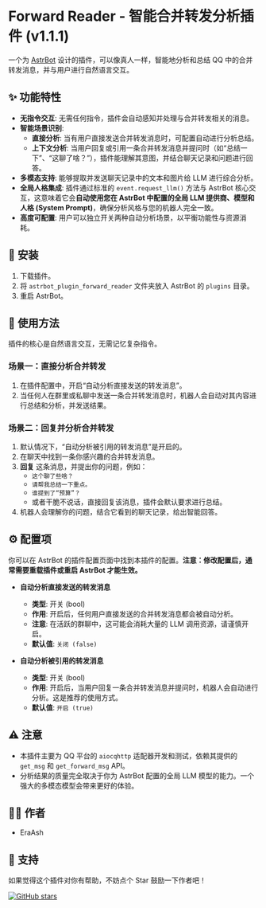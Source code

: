 # Forward Reader - 智能合并转发分析插件 (v1.1.1)

一个为 [AstrBot](https://github.com/Soulter/AstrBot) 设计的插件，可以像真人一样，智能地分析和总结 QQ 中的合并转发消息，并与用户进行自然语言交互。

## ✨ 功能特性

-   **无指令交互**: 无需任何指令，插件会自动感知并处理与合并转发相关的消息。
-   **智能场景识别**:
    -   **直接分析**: 当有用户直接发送合并转发消息时，可配置自动进行分析总结。
    -   **上下文分析**: 当用户回复或引用一条合并转发消息并提问时（如“总结一下”、“这聊了啥？”），插件能理解其意图，并结合聊天记录和问题进行回答。
-   **多模态支持**: 能够提取并发送聊天记录中的文本和图片给 LLM 进行综合分析。
-   **全局人格集成**: 插件通过标准的 `event.request_llm()` 方法与 AstrBot 核心交互，这意味着它会**自动使用您在 AstrBot 中配置的全局 LLM 提供商、模型和人格 (System Prompt)**，确保分析风格与您的机器人完全一致。
-   **高度可配置**: 用户可以独立开关两种自动分析场景，以平衡功能性与资源消耗。

## 🚀 安装

1.  下载插件。
2.  将 `astrbot_plugin_forward_reader` 文件夹放入 AstrBot 的 `plugins` 目录。
3.  重启 AstrBot。

## 📖 使用方法

插件的核心是自然语言交互，无需记忆复杂指令。

### 场景一：直接分析合并转发

1.  在插件配置中，开启“自动分析直接发送的转发消息”。
2.  当任何人在群里或私聊中发送一条合并转发消息时，机器人会自动对其内容进行总结和分析，并发送结果。

### 场景二：回复并分析合并转发

1.  默认情况下，“自动分析被引用的转发消息”是开启的。
2.  在聊天中找到一条你感兴趣的合并转发消息。
3.  **回复** 这条消息，并提出你的问题，例如：
    -   `这个聊了些啥？`
    -   `请帮我总结一下重点。`
    -   `谁提到了“预算”？`
    -   或者干脆不说话，直接回复该消息，插件会默认要求进行总结。
4.  机器人会理解你的问题，结合它看到的聊天记录，给出智能回答。

## ⚙️ 配置项

你可以在 AstrBot 的插件配置页面中找到本插件的配置。**注意：修改配置后，通常需要重载插件或重启 AstrBot 才能生效。**

-   **自动分析直接发送的转发消息**
    -   **类型**: 开关 (bool)
    -   **作用**: 开启后，任何用户直接发送的合并转发消息都会被自动分析。
    -   **注意**: 在活跃的群聊中，这可能会消耗大量的 LLM 调用资源，请谨慎开启。
    -   **默认值**: `关闭 (false)`

-   **自动分析被引用的转发消息**
    -   **类型**: 开关 (bool)
    -   **作用**: 开启后，当用户回复一条合并转发消息并提问时，机器人会自动进行分析。这是推荐的使用方式。
    -   **默认值**: `开启 (true)`

## ⚠️ 注意

-   本插件主要为 QQ 平台的 `aiocqhttp` 适配器开发和测试，依赖其提供的 `get_msg` 和 `get_forward_msg` API。
-   分析结果的质量完全取决于你为 AstrBot 配置的全局 LLM 模型的能力。一个强大的多模态模型会带来更好的体验。

## 👨‍💻 作者

-   EraAsh

## 🌟 支持

如果觉得这个插件对你有帮助，不妨点个 Star 鼓励一下作者吧！

[![GitHub stars](https://img.shields.io/github/stars/EraAsh/astrbot_plugin_forward_reader.svg?style=social&label=Star)](https://github.com/EraAsh/astrbot_plugin_forward_reader)
